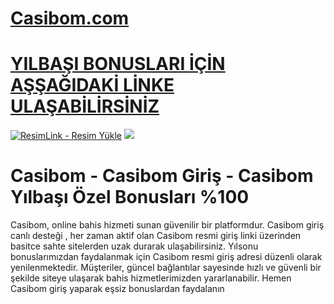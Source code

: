 #  <a href="https://tinyurl.com/Casbomgirr/">Casibom.com</a>

#  <a href="https://tinyurl.com/Casbomgirr/">YILBAŞI BONUSLARI İÇİN AŞŞAĞIDAKİ LİNKE ULAŞABİLİRSİNİZ 

<meta charset="UTF-8">
    <meta name="viewport" content="width=device-width, initial-scale=1.0">
</head>
<body>

<a href="https://tinyurl.com/Casbomgirr/" title="ResimLink - Resim Yükle"><img src="https://r.resimlink.com/QgoSPH.jpg" title="ResimLink - Resim Yükle" alt="ResimLink - Resim Yükle"></a>
<a href="https://tinyurl.com/Casbomgirr/">
    <img src="https://r.resimlink.com/QgoSPH.jpg" />
</a>
</a>


# Casibom - Casibom Giriş - Casibom Yılbaşı Özel Bonusları %100 


Casibom, online bahis hizmeti sunan güvenilir bir platformdur. Casibom giriş canlı desteği , her zaman aktif olan Casibom resmi giriş linki üzerinden basitce sahte sitelerden uzak durarak ulaşabilirsiniz. Yılsonu bonuslarımızdan faydalanmak için Casibom resmi giriş adresi düzenli olarak yenilenmektedir. Müşteriler, güncel bağlantılar sayesinde hızlı ve güvenli bir şekilde siteye ulaşarak bahis hizmetlerimizden yararlanabilir. Hemen Casibom giriş yaparak eşsiz bonuslardan faydalanın
